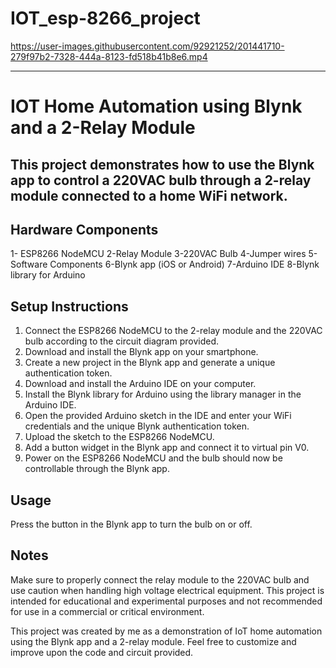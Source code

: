 # IOT_esp-8266_project


https://user-images.githubusercontent.com/92921252/201441710-279f97b2-7328-444a-8123-fd518b41b8e6.mp4

-----------------------------------------------------------------------------------------------------------------------------------------------------------------

# IOT Home Automation using Blynk and a 2-Relay Module
## This project demonstrates how to use the Blynk app to control a 220VAC bulb through a 2-relay module connected to a home WiFi network.

## Hardware Components
1- ESP8266 NodeMCU
2-Relay Module
3-220VAC Bulb
4-Jumper wires
5-Software Components
6-Blynk app (iOS or Android)
7-Arduino IDE
8-Blynk library for Arduino

## Setup Instructions

1.	Connect the ESP8266 NodeMCU to the 2-relay module and the 220VAC bulb according to the circuit diagram provided.
2.	Download and install the Blynk app on your smartphone.
3.	Create a new project in the Blynk app and generate a unique authentication token.
4.	Download and install the Arduino IDE on your computer.
5.	Install the Blynk library for Arduino using the library manager in the Arduino IDE.
6.	Open the provided Arduino sketch in the IDE and enter your WiFi credentials and the unique Blynk authentication token.
7.	Upload the sketch to the ESP8266 NodeMCU.
8.	Add a button widget in the Blynk app and connect it to virtual pin V0.
9.	Power on the ESP8266 NodeMCU and the bulb should now be controllable through the Blynk app.


## Usage
Press the button in the Blynk app to turn the bulb on or off.

## Notes
Make sure to properly connect the relay module to the 220VAC bulb and use caution when handling high voltage electrical equipment.
This project is intended for educational and experimental purposes and not recommended for use in a commercial or critical environment.


This project was created by me as a demonstration of IoT home automation using the Blynk app and a 2-relay module. Feel free to customize and improve upon the code and circuit provided.

